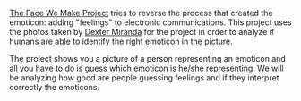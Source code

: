 [The Face We Make Project](http://thefacewemake.org/about/) tries to reverse the process that created the emoticon: adding "feelings" to electronic communications. This project uses the photos taken by [Dexter Miranda](http://dxtr.com/#info) for the project in order to analyze if humans are able to identify the right emoticon in the picture.

The project shows you a picture of a person representing an emoticon and all you have to do is guess which emoticon is he/she representing. We will be analyzing how good are people guessing feelings and if they interpret correctly the emoticons.
